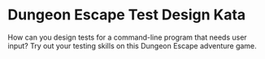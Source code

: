 Dungeon Escape Test Design Kata
================================

How can you design tests for a command-line program that needs user input? Try out your testing skills on this Dungeon Escape adventure game.

